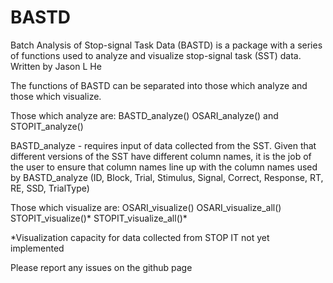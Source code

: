 # BASTD
Batch Analysis of Stop-signal Task Data (BASTD) is a package with a series of functions used to analyze and visualize stop-signal task (SST) data.
Written by Jason L He

The functions of BASTD can be separated into those which analyze and those which visualize.

Those which analyze are: 
BASTD_analyze()
OSARI_analyze() and
STOPIT_analyze()

BASTD_analyze - requires input of data collected from the SST. Given that different versions of the SST have different column names, it is the job of the user to ensure that column names line up with the column names used by BASTD_analyze (ID, Block, Trial, Stimulus, Signal, Correct, Response, RT, RE, SSD, TrialType)





Those which visualize are: 
OSARI_visualize()
OSARI_visualize_all()
STOPIT_visualize()*
STOPIT_visualize_all()*

*Visualization capacity for data collected from STOP IT not yet implemented




Please report any issues on the github page 

